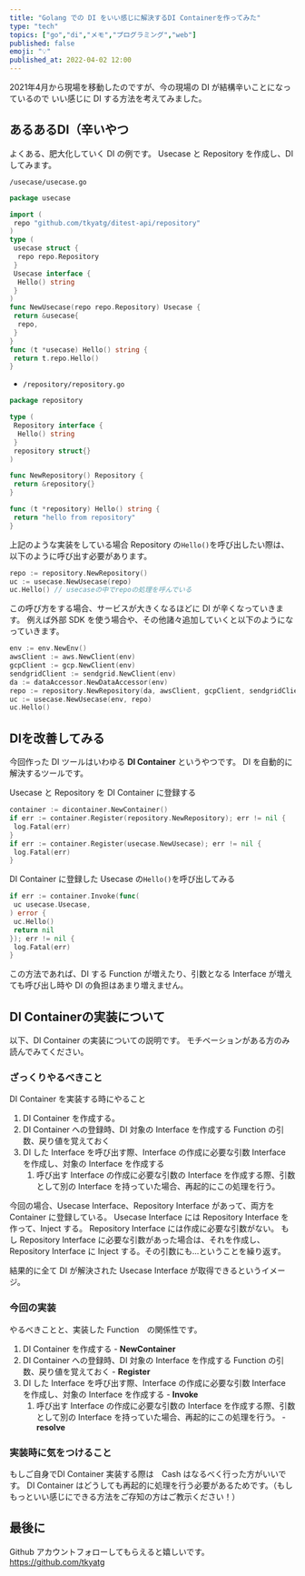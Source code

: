 ```yaml
---
title: "Golang での DI をいい感じに解決するDI Containerを作ってみた"
type: "tech"
topics: ["go","di","メモ","プログラミング","web"]
published: false
emoji: "💡"
published_at: 2022-04-02 12:00
---
```

2021年4月から現場を移動したのですが、今の現場の DI が結構辛いことになっているので
いい感じに DI する方法を考えてみました。

## あるあるDI（辛いやつ

よくある、肥大化していく DI の例です。
Usecase と Repository を作成し、DI してみます。

`/usecase/usecase.go`

```go
package usecase

import (
 repo "github.com/tkyatg/ditest-api/repository"
)
type (
 usecase struct {
  repo repo.Repository
 }
 Usecase interface {
  Hello() string
 }
)
func NewUsecase(repo repo.Repository) Usecase {
 return &usecase{
  repo,
 }
}
func (t *usecase) Hello() string {
 return t.repo.Hello()
}
```

- `/repository/repository.go`

```go
package repository

type (
 Repository interface {
  Hello() string
 }
 repository struct{}
)

func NewRepository() Repository {
 return &repository{}
}

func (t *repository) Hello() string {
 return "hello from repository"
}
```

上記のような実装をしている場合
Repository の`Hello()`を呼び出したい際は、以下のように呼び出す必要があります。

```go
repo := repository.NewRepository()
uc := usecase.NewUsecase(repo)
uc.Hello() // usecaseの中でrepoの処理を呼んでいる
```

この呼び方をする場合、サービスが大きくなるほどに DI が辛くなっていきます。
例えば外部 SDK を使う場合や、その他諸々追加していくと以下のようになっていきます。

```go
env := env.NewEnv()
awsClient := aws.NewClient(env)
gcpClient := gcp.NewClient(env)
sendgridClient := sendgrid.NewClient(env)
da := dataAccessor.NewDataAccessor(env)
repo := repository.NewRepository(da, awsClient, gcpClient, sendgridClient)
uc := usecase.NewUsecase(env, repo)
uc.Hello()
```

## DIを改善してみる

今回作った DI ツールはいわゆる **DI Container** というやつです。
DI を自動的に解決するツールです。

Usecase と Repository を DI Container に登録する

```go
container := dicontainer.NewContainer()
if err := container.Register(repository.NewRepository); err != nil {
 log.Fatal(err)
}
if err := container.Register(usecase.NewUsecase); err != nil {
 log.Fatal(err)
}
```

DI Container に登録した Usecase の`Hello()`を呼び出してみる

```go
if err := container.Invoke(func(
 uc usecase.Usecase,
) error {
 uc.Hello()
 return nil
}); err != nil {
 log.Fatal(err)
}
```

この方法であれば、DI する Function が増えたり、引数となる Interface が増えても呼び出し時や DI の負担はあまり増えません。

## DI Containerの実装について

以下、DI Container の実装についての説明です。
モチベーションがある方のみ読んでみてください。

### ざっくりやるべきこと

DI Container を実装する時にやること

1. DI Container を作成する。
2. DI Container への登録時、DI 対象の Interface を作成する Function の引数、戻り値を覚えておく
3. DI した Interface を呼び出す際、Interface の作成に必要な引数 Interface を作成し、対象の Interface を作成する
   1. 呼び出す Interface の作成に必要な引数の Interface を作成する際、引数として別の Interface を持っていた場合、再起的にこの処理を行う。

今回の場合、Usecase Interface、Repository Interface があって、両方を Container に登録している。
Usecase Interface には Repository Interface を作って、Inject する。
Repository Interface には作成に必要な引数がない。
もし Repository Interface に必要な引数があった場合は、それを作成し、Repository Interface に Inject する。その引数にも...ということを繰り返す。

結果的に全て DI が解決された Usecase Interface が取得できるというイメージ。

### 今回の実装

やるべきことと、実装した Function　の関係性です。

1. DI Container を作成する - **NewContainer**
2. DI Container への登録時、DI 対象の Interface を作成する Function の引数、戻り値を覚えておく - **Register**
3. DI した Interface を呼び出す際、Interface の作成に必要な引数 Interface を作成し、対象の Interface を作成する - **Invoke**
   1. 呼び出す Interface の作成に必要な引数の Interface を作成する際、引数として別の Interface を持っていた場合、再起的にこの処理を行う。 - **resolve**

### 実装時に気をつけること

もしご自身でDI Container 実装する際は　Cash はなるべく行った方がいいです。
DI Container はどうしても再起的に処理を行う必要があるためです。（もしもっといい感じにできる方法をご存知の方はご教示ください！）

## 最後に

Github アカウントフォローしてもらえると嬉しいです。
<https://github.com/tkyatg>
